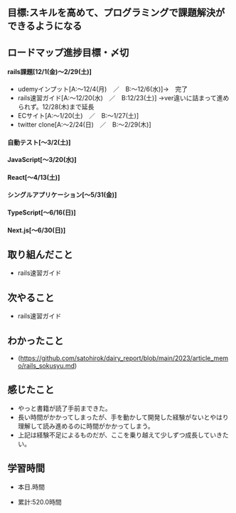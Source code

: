 ## 目標:スキルを高めて、プログラミングで課題解決ができるようになる

## ロードマップ進捗目標・〆切
#### rails課題[12/1(金)～2/29(土)]
* udemyインプット[A:～12/4(月)　／　B:～12/6(水)]→　完了
* rails速習ガイド[A:～12/20(水)　／　B:12/23(土)]
→ver違いに詰まって進められず。12/28(木)まで延長
* ECサイト[A:～1/20(土)　／　B:～1/27(土)]
* twitter clone[A:～2/24(日)　／　B:～2/29(木)]

#### 自動テスト[～3/2(土)]
#### JavaScript[～3/20(水)]
#### React[～4/13(土)]
#### シングルアプリケーション[～5/31(金)]
#### TypeScript[～6/16(日)]
#### Next.js[～6/30(日)]


## 取り組んだこと
- rails速習ガイド


## 次やること
- rails速習ガイド
  
## わかったこと
* (https://github.com/satohirok/dairy_report/blob/main/2023/article_memo/rails_sokusyu.md)


## 感じたこと
- やっと書籍が読了手前まできた。
- 長い時間がかかってしまったが、手を動かして開発した経験がないとやはり理解して読み進めるのに時間がかかってしまう。
- 上記は経験不足によるものだが、ここを乗り越えて少しずつ成長していきたい。
  
## 学習時間
- 本日.時間

- 累計:520.0時間
